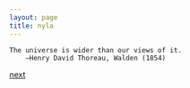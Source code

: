 ```yaml
---
layout: page
title: nyla
---
```


```
The universe is wider than our views of it.
    —Henry David Thoreau, Walden (1854)
```

[next](/poetry/NYLA/NYLA2)